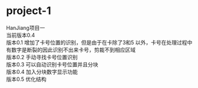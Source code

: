 # project-1
HanJiang项目一<br>
当前版本0.4<br>
版本0.1 增加了卡号位置的识别，但是由于在卡除了3和5 以外，卡号在处理过程中有数字是断裂的因此识别不出来卡号，剪裁不到相应区域<br>
版本0.2 手动寻找卡号位置识别<br>
版本0.3 可以自动识别卡号位置并且分块<br>
版本0.4 加入分块数字显示功能<br>
版本0.5 优化结构<br>

